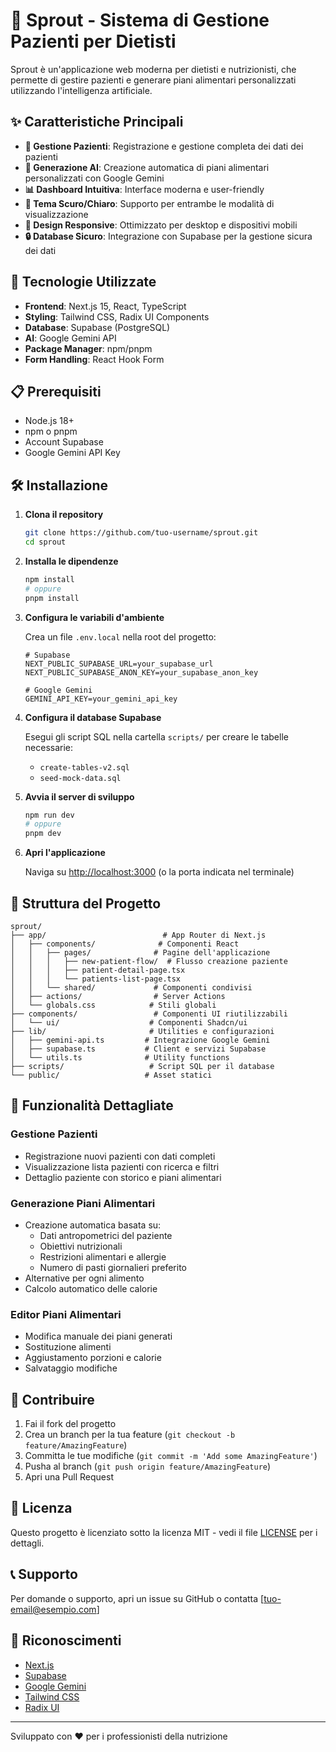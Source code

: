 # 🥗 Sprout - Sistema di Gestione Pazienti per Dietisti

Sprout è un'applicazione web moderna per dietisti e nutrizionisti, che permette di gestire pazienti e generare piani alimentari personalizzati utilizzando l'intelligenza artificiale.

## ✨ Caratteristiche Principali

- **👥 Gestione Pazienti**: Registrazione e gestione completa dei dati dei pazienti
- **🤖 Generazione AI**: Creazione automatica di piani alimentari personalizzati con Google Gemini
- **📊 Dashboard Intuitiva**: Interface moderna e user-friendly
- **🌙 Tema Scuro/Chiaro**: Supporto per entrambe le modalità di visualizzazione
- **📱 Design Responsive**: Ottimizzato per desktop e dispositivi mobili
- **🔒 Database Sicuro**: Integrazione con Supabase per la gestione sicura dei dati

## 🚀 Tecnologie Utilizzate

- **Frontend**: Next.js 15, React, TypeScript
- **Styling**: Tailwind CSS, Radix UI Components
- **Database**: Supabase (PostgreSQL)
- **AI**: Google Gemini API
- **Package Manager**: npm/pnpm
- **Form Handling**: React Hook Form

## 📋 Prerequisiti

- Node.js 18+ 
- npm o pnpm
- Account Supabase
- Google Gemini API Key

## 🛠️ Installazione

1. **Clona il repository**
   ```bash
   git clone https://github.com/tuo-username/sprout.git
   cd sprout
   ```

2. **Installa le dipendenze**
   ```bash
   npm install
   # oppure
   pnpm install
   ```

3. **Configura le variabili d'ambiente**
   
   Crea un file `.env.local` nella root del progetto:
   ```env
   # Supabase
   NEXT_PUBLIC_SUPABASE_URL=your_supabase_url
   NEXT_PUBLIC_SUPABASE_ANON_KEY=your_supabase_anon_key
   
   # Google Gemini
   GEMINI_API_KEY=your_gemini_api_key
   ```

4. **Configura il database Supabase**
   
   Esegui gli script SQL nella cartella `scripts/` per creare le tabelle necessarie:
   - `create-tables-v2.sql`
   - `seed-mock-data.sql`

5. **Avvia il server di sviluppo**
   ```bash
   npm run dev
   # oppure
   pnpm dev
   ```

6. **Apri l'applicazione**
   
   Naviga su [http://localhost:3000](http://localhost:3000) (o la porta indicata nel terminale)

## 📁 Struttura del Progetto

```
sprout/
├── app/                          # App Router di Next.js
│   ├── components/              # Componenti React
│   │   ├── pages/              # Pagine dell'applicazione
│   │   │   ├── new-patient-flow/  # Flusso creazione paziente
│   │   │   ├── patient-detail-page.tsx
│   │   │   └── patients-list-page.tsx
│   │   └── shared/             # Componenti condivisi
│   ├── actions/                # Server Actions
│   └── globals.css            # Stili globali
├── components/                 # Componenti UI riutilizzabili
│   └── ui/                    # Componenti Shadcn/ui
├── lib/                       # Utilities e configurazioni
│   ├── gemini-api.ts         # Integrazione Google Gemini
│   ├── supabase.ts           # Client e servizi Supabase
│   └── utils.ts              # Utility functions
├── scripts/                   # Script SQL per il database
└── public/                   # Asset statici
```

## 🔧 Funzionalità Dettagliate

### Gestione Pazienti
- Registrazione nuovi pazienti con dati completi
- Visualizzazione lista pazienti con ricerca e filtri
- Dettaglio paziente con storico e piani alimentari

### Generazione Piani Alimentari
- Creazione automatica basata su:
  - Dati antropometrici del paziente
  - Obiettivi nutrizionali
  - Restrizioni alimentari e allergie
  - Numero di pasti giornalieri preferito
- Alternative per ogni alimento
- Calcolo automatico delle calorie

### Editor Piani Alimentari
- Modifica manuale dei piani generati
- Sostituzione alimenti
- Aggiustamento porzioni e calorie
- Salvataggio modifiche

## 🤝 Contribuire

1. Fai il fork del progetto
2. Crea un branch per la tua feature (`git checkout -b feature/AmazingFeature`)
3. Committa le tue modifiche (`git commit -m 'Add some AmazingFeature'`)
4. Pusha al branch (`git push origin feature/AmazingFeature`)
5. Apri una Pull Request

## 📝 Licenza

Questo progetto è licenziato sotto la licenza MIT - vedi il file [LICENSE](LICENSE) per i dettagli.

## 📞 Supporto

Per domande o supporto, apri un issue su GitHub o contatta [tuo-email@esempio.com]

## 🙏 Riconoscimenti

- [Next.js](https://nextjs.org/)
- [Supabase](https://supabase.com/)
- [Google Gemini](https://developers.generativeai.google/)
- [Tailwind CSS](https://tailwindcss.com/)
- [Radix UI](https://www.radix-ui.com/)

---

Sviluppato con ❤️ per i professionisti della nutrizione
